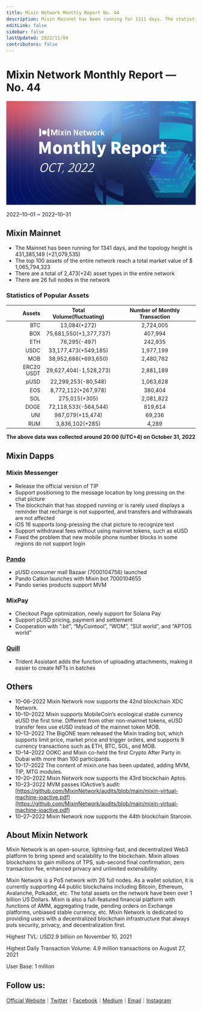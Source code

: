 ```yaml
---
title: Mixin Network Monthly Report No. 44
description: Mixin Mainnet has been running for 1311 days. The statistics of popular assets are listed. Ecosystem development, with Pando, Mixpay, Quill and other news and events are listed.
editLink: false
sidebar: false
lastUpdated: 2022/11/04
contributors: false
---
```

# Mixin Network Monthly Report — No. 44

![monthly-report](./monthly-44.png)

2022–10–01 ~ 2022–10–31

## Mixin Mainnet

- The Mainnet has been running for 1341 days, and the topology height is 431,385,149 (+21,079,535)
- The top 100 assets of the entire network reach a total market value of $ 1,065,794,323
- There are a total of 2,473(+24) asset types in the entire network
- There are 26 full nodes in the network

### Statistics of Popular Assets

| Assets     | Total Volume(fluctuating) | Number of Monthly Transaction |
|----------:|:----------------------:|:---------:|
| BTC        | 13,084(+272)           | 2,724,005 |
| BOX        | 75,681,550(+1,377,737) | 407,994   |
| ETH        | 76,295(-497)           | 242,935   |
| USDC       | 33,177,473(+549,185)   | 1,977,199 |
| MOB        | 38,952,686(+693,650)   | 2,480,762 |
| ERC20 USDT | 29,627,404(-1,528,273) | 2,881,189 |
| pUSD       | 22,299,253(-80,548)    | 1,063,628 |
| EOS        | 8,772,112(+267,978)    | 380,404   |
| SOL        | 275,015(+305)          | 2,081,822 |
| DOGE       | 72,118,533(-564,544)   | 819,614   |
| UNI        | 987,079(+15,474)       | 69,236    |
| RUM        | 3,836,102(+285)        | 4,289     |
  **The above data was collected around 20:00 (UTC+4) on October 31, 2022**

## Mixin Dapps

### Mixin Messenger

- Release the official version of TIP
- Support positioning to the message location by long pressing on the chat picture
- The blockchain that has stopped running or is rarely used displays a reminder that recharge is not supported, and transfers and withdrawals are not affected
- iOS 16 supports long-pressing the chat picture to recognize text
- Support withdrawal fees without using mainnet tokens, such as eUSD
- Fixed the problem that new mobile phone number blocks in some regions do not support login

### [Pando](https://pando.im/)

- pUSD consumer mall Bazaar (7000104756) launched
- Pando Catkin launches with Mixin bot 7000104655
- Pando series products support MVM

### MixPay

- Checkout Page optimization, newly support for Solana Pay
- Support pUSD pricing, payment and settlement
- Cooperation with “.bit”, “MyCointool”, “WOM”, “SUI world”, and “APTOS world”

### [Quill](https://quill.im/)

- Trident Assistant adds the function of uploading attachments, making it easier to create NFTs in batches

## Others

- 10–06–2022
Mixin Network now supports the 42nd blockchain XDC Network.
- 10–10–2022
Mixin supports MobileCoin’s ecological stable currency eUSD the first time. Different from other non-mainnet tokens, eUSD transfer fees use eUSD instead of the mainnet token MOB.
- 10–13–2022
The BigONE team released the Mixin trading bot, which supports limit price, market price and trigger orders, and supports 9 currency transactions such as ETH, BTC, SOL, and MOB.
- 10–14–2022
OOKC and Mixin co-held the first Crypto After Party in Dubai with more than 100 participants.
- 10–17–2022
The content of mixin.one has been updated, adding MVM, TIP, MTG modules.
- 10–20–2022
Mixin Network now supports the 43rd blockchain Aptos.
- 10–23–2022
MVM passes IOActive’s audit:
[https://github.com/MixinNetwork/audits/blob/main/mixin-virtual-machine-ioactive.pdf](https://github.com/MixinNetwork/audits/blob/main/mixin-virtual-machine-ioactive.pdf)
- 10–27–2022
Mixin Network now supports the 44th blockchain Starcoin.
  
## About Mixin Network

Mixin Network is an open-source, lightning-fast, and decentralized Web3 platform to bring speed and scalability to the blockchain. Mixin allows blockchains to gain millions of TPS, sub-second final confirmation, zero transaction fee, enhanced privacy and unlimited extensibility.

Mixin Network is a PoS network with 26 full nodes. As a wallet solution, it is currently supporting 44 public blockchains including Bitcoin, Ethereum, Avalanche, Polkadot, etc. The total assets on the network have been over 1 billion US Dollars. Mixin is also a full-featured financial platform with functions of AMM, aggregating trade, pending orders on Exchange platforms, unbiased stable currency, etc. Mixin Network is dedicated to providing users with a decentralized blockchain infrastructure that always puts security, privacy, and decentralization first.

Highest TVL: USD2.9 billion on November 10, 2021

Highest Daily Transaction Volume: 4.9 million transactions on August 27, 2021

User Base: 1 million

## Follow us:

[Official Website](https://mixin.one/)｜[Twitter](https://twitter.com/Mixin_Network)｜[Facebook](https://www.facebook.com/MixinNetwork)｜[Medium](https://medium.com/mixinnetwork)｜[Email](contact@mixin.one)｜[Instagram](https://instagram.com/mixinnetwork)
